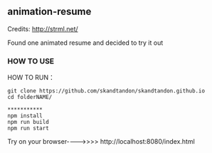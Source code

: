 ## animation-resume

Credits: http://strml.net/

Found one animated resume and decided to try it out

### HOW TO USE


HOW TO RUN：

```
git clone https://github.com/skandtandon/skandtandon.github.io
cd folderNAME/

***********
npm install
npm run build
npm run start
```

Try on your browser---->>>>    http://localhost:8080/index.html 
